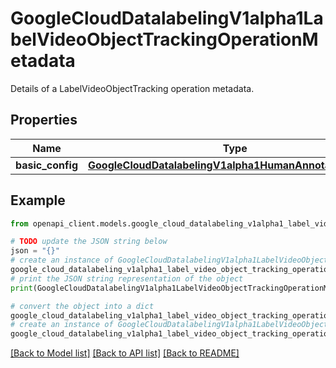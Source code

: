 # GoogleCloudDatalabelingV1alpha1LabelVideoObjectTrackingOperationMetadata

Details of a LabelVideoObjectTracking operation metadata.

## Properties

Name | Type | Description | Notes
------------ | ------------- | ------------- | -------------
**basic_config** | [**GoogleCloudDatalabelingV1alpha1HumanAnnotationConfig**](GoogleCloudDatalabelingV1alpha1HumanAnnotationConfig.md) |  | [optional] 

## Example

```python
from openapi_client.models.google_cloud_datalabeling_v1alpha1_label_video_object_tracking_operation_metadata import GoogleCloudDatalabelingV1alpha1LabelVideoObjectTrackingOperationMetadata

# TODO update the JSON string below
json = "{}"
# create an instance of GoogleCloudDatalabelingV1alpha1LabelVideoObjectTrackingOperationMetadata from a JSON string
google_cloud_datalabeling_v1alpha1_label_video_object_tracking_operation_metadata_instance = GoogleCloudDatalabelingV1alpha1LabelVideoObjectTrackingOperationMetadata.from_json(json)
# print the JSON string representation of the object
print(GoogleCloudDatalabelingV1alpha1LabelVideoObjectTrackingOperationMetadata.to_json())

# convert the object into a dict
google_cloud_datalabeling_v1alpha1_label_video_object_tracking_operation_metadata_dict = google_cloud_datalabeling_v1alpha1_label_video_object_tracking_operation_metadata_instance.to_dict()
# create an instance of GoogleCloudDatalabelingV1alpha1LabelVideoObjectTrackingOperationMetadata from a dict
google_cloud_datalabeling_v1alpha1_label_video_object_tracking_operation_metadata_from_dict = GoogleCloudDatalabelingV1alpha1LabelVideoObjectTrackingOperationMetadata.from_dict(google_cloud_datalabeling_v1alpha1_label_video_object_tracking_operation_metadata_dict)
```
[[Back to Model list]](../README.md#documentation-for-models) [[Back to API list]](../README.md#documentation-for-api-endpoints) [[Back to README]](../README.md)


